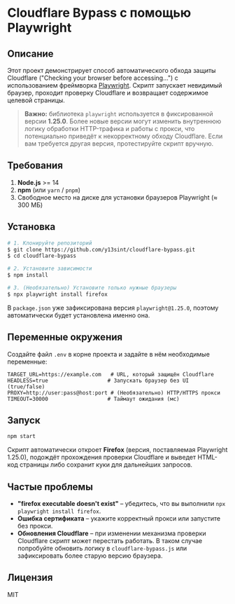 # Cloudflare Bypass с помощью Playwright

## Описание
Этот проект демонстрирует способ автоматического обхода защиты Cloudflare ("Checking your browser before accessing…") c использованием фреймворка [Playwright](https://playwright.dev/). Скрипт запускает невидимый браузер, проходит проверку Cloudflare и возвращает содержимое целевой страницы.

> **Важно:** библиотека `playwright` используется в фиксированной версии **1.25.0**. Более новые версии могут изменить внутреннюю логику обработки HTTP-трафика и работы с прокси, что потенциально приведёт к некорректному обходу Cloudflare. Если вам требуется другая версия, протестируйте скрипт вручную.

## Требования
1. **Node.js** >= 14
2. **npm** (или `yarn` / `pnpm`)
3. Свободное место на диске для установки браузеров Playwright (≈ 300 МБ)

## Установка
```bash
# 1. Клонируйте репозиторий
$ git clone https://github.com/y13sint/cloudflare-bypass.git
$ cd cloudflare-bypass

# 2. Установите зависимости
$ npm install

# 3. (Необязательно) Установите только нужные браузеры
$ npx playwright install firefox
```
В `package.json` уже зафиксирована версия `playwright@1.25.0`, поэтому автоматически будет установлена именно она.

## Переменные окружения
Создайте файл `.env` в корне проекта и задайте в нём необходимые переменные:
```env
TARGET_URL=https://example.com   # URL, который защищён Cloudflare
HEADLESS=true                   # Запускать браузер без UI (true/false)
PROXY=http://user:pass@host:port # (Необязательно) HTTP/HTTPS прокси
TIMEOUT=30000                   # Таймаут ожидания (мс)
```

## Запуск
```bash
npm start
```
Скрипт автоматически откроет **Firefox** (версия, поставляемая Playwright 1.25.0), подождёт прохождения проверки Cloudflare и выведет HTML-код страницы либо сохранит куки для дальнейших запросов.

## Частые проблемы
* **"firefox executable doesn't exist"** – убедитесь, что вы выполнили `npx playwright install firefox`.
* **Ошибка сертификата** – укажите корректный прокси или запустите без прокси.
* **Обновления Cloudflare** – при изменении механизма проверки Cloudflare скрипт может перестать работать. В таком случае попробуйте обновить логику в `cloudflare-bypass.js` или зафиксировать более старую версию браузера.

## Лицензия
MIT 